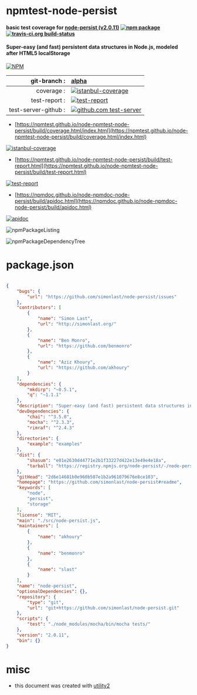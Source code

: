 # npmtest-node-persist

#### basic test coverage for  [node-persist (v2.0.11)](https://github.com/simonlast/node-persist#readme)  [![npm package](https://img.shields.io/npm/v/npmtest-node-persist.svg?style=flat-square)](https://www.npmjs.org/package/npmtest-node-persist) [![travis-ci.org build-status](https://api.travis-ci.org/npmtest/node-npmtest-node-persist.svg)](https://travis-ci.org/npmtest/node-npmtest-node-persist)

#### Super-easy (and fast) persistent data structures in Node.js, modeled after HTML5 localStorage

[![NPM](https://nodei.co/npm/node-persist.png?downloads=true&downloadRank=true&stars=true)](https://www.npmjs.com/package/node-persist)

| git-branch : | [alpha](https://github.com/npmtest/node-npmtest-node-persist/tree/alpha)|
|--:|:--|
| coverage : | [![istanbul-coverage](https://npmtest.github.io/node-npmtest-node-persist/build/coverage.badge.svg)](https://npmtest.github.io/node-npmtest-node-persist/build/coverage.html/index.html)|
| test-report : | [![test-report](https://npmtest.github.io/node-npmtest-node-persist/build/test-report.badge.svg)](https://npmtest.github.io/node-npmtest-node-persist/build/test-report.html)|
| test-server-github : | [![github.com test-server](https://npmtest.github.io/node-npmtest-node-persist/GitHub-Mark-32px.png)](https://npmtest.github.io/node-npmtest-node-persist/build/app/index.html) | | build-artifacts : | [![build-artifacts](https://npmtest.github.io/node-npmtest-node-persist/glyphicons_144_folder_open.png)](https://github.com/npmtest/node-npmtest-node-persist/tree/gh-pages/build)|

- [https://npmtest.github.io/node-npmtest-node-persist/build/coverage.html/index.html](https://npmtest.github.io/node-npmtest-node-persist/build/coverage.html/index.html)

[![istanbul-coverage](https://npmtest.github.io/node-npmtest-node-persist/build/screenCapture.buildCi.browser.%252Ftmp%252Fbuild%252Fcoverage.lib.html.png)](https://npmtest.github.io/node-npmtest-node-persist/build/coverage.html/index.html)

- [https://npmtest.github.io/node-npmtest-node-persist/build/test-report.html](https://npmtest.github.io/node-npmtest-node-persist/build/test-report.html)

[![test-report](https://npmtest.github.io/node-npmtest-node-persist/build/screenCapture.buildCi.browser.%252Ftmp%252Fbuild%252Ftest-report.html.png)](https://npmtest.github.io/node-npmtest-node-persist/build/test-report.html)

- [https://npmdoc.github.io/node-npmdoc-node-persist/build/apidoc.html](https://npmdoc.github.io/node-npmdoc-node-persist/build/apidoc.html)

[![apidoc](https://npmdoc.github.io/node-npmdoc-node-persist/build/screenCapture.buildCi.browser.%252Ftmp%252Fbuild%252Fapidoc.html.png)](https://npmdoc.github.io/node-npmdoc-node-persist/build/apidoc.html)

![npmPackageListing](https://npmtest.github.io/node-npmtest-node-persist/build/screenCapture.npmPackageListing.svg)

![npmPackageDependencyTree](https://npmtest.github.io/node-npmtest-node-persist/build/screenCapture.npmPackageDependencyTree.svg)



# package.json

```json

{
    "bugs": {
        "url": "https://github.com/simonlast/node-persist/issues"
    },
    "contributors": [
        {
            "name": "Simon Last",
            "url": "http://simonlast.org/"
        },
        {
            "name": "Ben Monro",
            "url": "https://github.com/benmonro"
        },
        {
            "name": "Aziz Khoury",
            "url": "https://github.com/akhoury"
        }
    ],
    "dependencies": {
        "mkdirp": "~0.5.1",
        "q": "~1.1.1"
    },
    "description": "Super-easy (and fast) persistent data structures in Node.js, modeled after HTML5 localStorage",
    "devDependencies": {
        "chai": "^3.5.0",
        "mocha": "^2.3.3",
        "rimraf": "^2.4.3"
    },
    "directories": {
        "example": "examples"
    },
    "dist": {
        "shasum": "e01e2630d44771e2b1f33227d422e13e49e4e18a",
        "tarball": "https://registry.npmjs.org/node-persist/-/node-persist-2.0.11.tgz"
    },
    "gitHead": "2d6e14601b0e960b507e1b2a961079676e8ce103",
    "homepage": "https://github.com/simonlast/node-persist#readme",
    "keywords": [
        "node",
        "persist",
        "storage"
    ],
    "license": "MIT",
    "main": "./src/node-persist.js",
    "maintainers": [
        {
            "name": "akhoury"
        },
        {
            "name": "benmonro"
        },
        {
            "name": "slast"
        }
    ],
    "name": "node-persist",
    "optionalDependencies": {},
    "repository": {
        "type": "git",
        "url": "git+https://github.com/simonlast/node-persist.git"
    },
    "scripts": {
        "test": "./node_modules/mocha/bin/mocha tests/"
    },
    "version": "2.0.11",
    "bin": {}
}
```



# misc
- this document was created with [utility2](https://github.com/kaizhu256/node-utility2)
